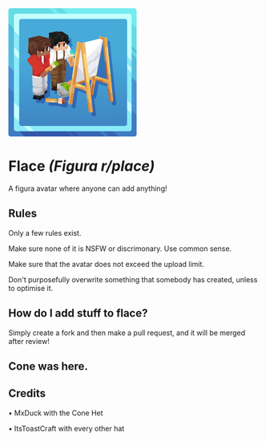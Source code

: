 <img src="flace-icon.png" alt="Flace Icon" title="Flace Icon" width="256"/> 

# Flace *(Figura r/place)*

A figura avatar where anyone can add anything!

## Rules

Only a few rules exist.

Make sure none of it is NSFW or discrimonary. Use common sense.

Make sure that the avatar does not exceed the upload limit.

Don't purposefully overwrite something that somebody has created, unless to optimise it.

## How do I add stuff to flace?

Simply create a fork and then make a pull request, and it will be merged after review!

## Cone was here.

## Credits

• MxDuck with the Cone Het

• ItsToastCraft with every other hat
